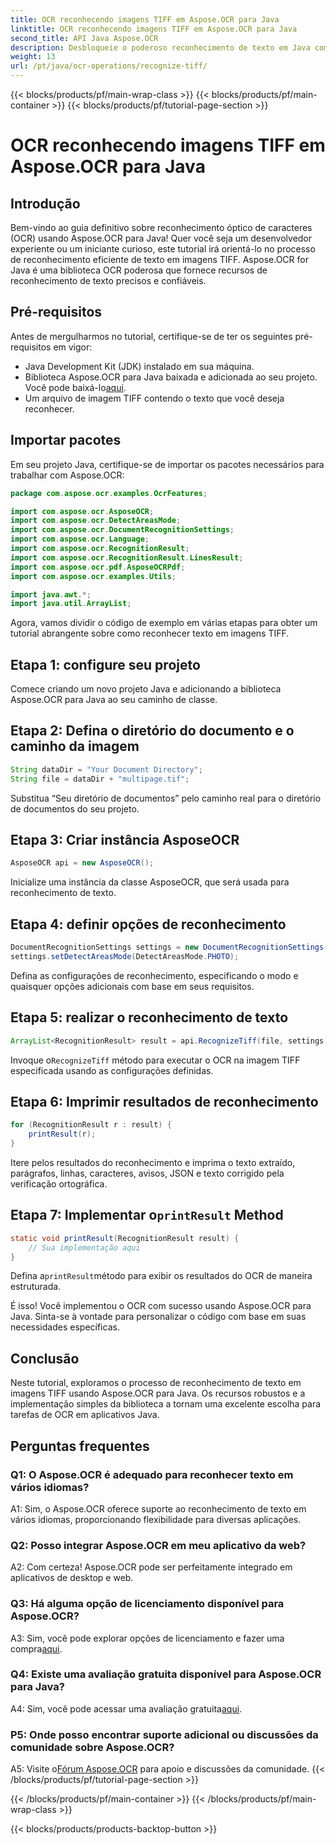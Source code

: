 ```yaml
---
title: OCR reconhecendo imagens TIFF em Aspose.OCR para Java
linktitle: OCR reconhecendo imagens TIFF em Aspose.OCR para Java
second_title: API Java Aspose.OCR
description: Desbloqueie o poderoso reconhecimento de texto em Java com Aspose.OCR. Reconheça facilmente texto em imagens TIFF. Baixe agora para uma experiência de OCR perfeita.
weight: 13
url: /pt/java/ocr-operations/recognize-tiff/
---
```


{{< blocks/products/pf/main-wrap-class >}}
{{< blocks/products/pf/main-container >}}
{{< blocks/products/pf/tutorial-page-section >}}

# OCR reconhecendo imagens TIFF em Aspose.OCR para Java

## Introdução

Bem-vindo ao guia definitivo sobre reconhecimento óptico de caracteres (OCR) usando Aspose.OCR para Java! Quer você seja um desenvolvedor experiente ou um iniciante curioso, este tutorial irá orientá-lo no processo de reconhecimento eficiente de texto em imagens TIFF. Aspose.OCR for Java é uma biblioteca OCR poderosa que fornece recursos de reconhecimento de texto precisos e confiáveis.

## Pré-requisitos

Antes de mergulharmos no tutorial, certifique-se de ter os seguintes pré-requisitos em vigor:

- Java Development Kit (JDK) instalado em sua máquina.
-  Biblioteca Aspose.OCR para Java baixada e adicionada ao seu projeto. Você pode baixá-lo[aqui](https://releases.aspose.com/ocr/java/).
- Um arquivo de imagem TIFF contendo o texto que você deseja reconhecer.

## Importar pacotes

Em seu projeto Java, certifique-se de importar os pacotes necessários para trabalhar com Aspose.OCR:

```java
package com.aspose.ocr.examples.OcrFeatures;

import com.aspose.ocr.AsposeOCR;
import com.aspose.ocr.DetectAreasMode;
import com.aspose.ocr.DocumentRecognitionSettings;
import com.aspose.ocr.Language;
import com.aspose.ocr.RecognitionResult;
import com.aspose.ocr.RecognitionResult.LinesResult;
import com.aspose.ocr.pdf.AsposeOCRPdf;
import com.aspose.ocr.examples.Utils;

import java.awt.*;
import java.util.ArrayList;
```

Agora, vamos dividir o código de exemplo em várias etapas para obter um tutorial abrangente sobre como reconhecer texto em imagens TIFF.

## Etapa 1: configure seu projeto

Comece criando um novo projeto Java e adicionando a biblioteca Aspose.OCR para Java ao seu caminho de classe.

## Etapa 2: Defina o diretório do documento e o caminho da imagem

```java
String dataDir = "Your Document Directory";
String file = dataDir + "multipage.tif";
```

Substitua “Seu diretório de documentos” pelo caminho real para o diretório de documentos do seu projeto.

## Etapa 3: Criar instância AsposeOCR

```java
AsposeOCR api = new AsposeOCR();
```

Inicialize uma instância da classe AsposeOCR, que será usada para reconhecimento de texto.

## Etapa 4: definir opções de reconhecimento

```java
DocumentRecognitionSettings settings = new DocumentRecognitionSettings(2);
settings.setDetectAreasMode(DetectAreasMode.PHOTO);
```

Defina as configurações de reconhecimento, especificando o modo e quaisquer opções adicionais com base em seus requisitos.

## Etapa 5: realizar o reconhecimento de texto

```java
ArrayList<RecognitionResult> result = api.RecognizeTiff(file, settings);
```

 Invoque o`RecognizeTiff` método para executar o OCR na imagem TIFF especificada usando as configurações definidas.

## Etapa 6: Imprimir resultados de reconhecimento

```java
for (RecognitionResult r : result) {
    printResult(r);
}
```

Itere pelos resultados do reconhecimento e imprima o texto extraído, parágrafos, linhas, caracteres, avisos, JSON e texto corrigido pela verificação ortográfica.

##  Etapa 7: Implementar o`printResult` Method

```java
static void printResult(RecognitionResult result) {
    // Sua implementação aqui
}
```

 Defina a`printResult`método para exibir os resultados do OCR de maneira estruturada.

É isso! Você implementou o OCR com sucesso usando Aspose.OCR para Java. Sinta-se à vontade para personalizar o código com base em suas necessidades específicas.

## Conclusão

Neste tutorial, exploramos o processo de reconhecimento de texto em imagens TIFF usando Aspose.OCR para Java. Os recursos robustos e a implementação simples da biblioteca a tornam uma excelente escolha para tarefas de OCR em aplicativos Java.

## Perguntas frequentes

### Q1: O Aspose.OCR é adequado para reconhecer texto em vários idiomas?

A1: Sim, o Aspose.OCR oferece suporte ao reconhecimento de texto em vários idiomas, proporcionando flexibilidade para diversas aplicações.

### Q2: Posso integrar Aspose.OCR em meu aplicativo da web?

A2: Com certeza! Aspose.OCR pode ser perfeitamente integrado em aplicativos de desktop e web.

### Q3: Há alguma opção de licenciamento disponível para Aspose.OCR?

 A3: Sim, você pode explorar opções de licenciamento e fazer uma compra[aqui](https://purchase.aspose.com/buy).

### Q4: Existe uma avaliação gratuita disponível para Aspose.OCR para Java?

A4: Sim, você pode acessar uma avaliação gratuita[aqui](https://releases.aspose.com/).

### P5: Onde posso encontrar suporte adicional ou discussões da comunidade sobre Aspose.OCR?

 A5: Visite o[Fórum Aspose.OCR](https://forum.aspose.com/c/ocr/16) para apoio e discussões da comunidade.
{{< /blocks/products/pf/tutorial-page-section >}}

{{< /blocks/products/pf/main-container >}}
{{< /blocks/products/pf/main-wrap-class >}}

{{< blocks/products/products-backtop-button >}}
